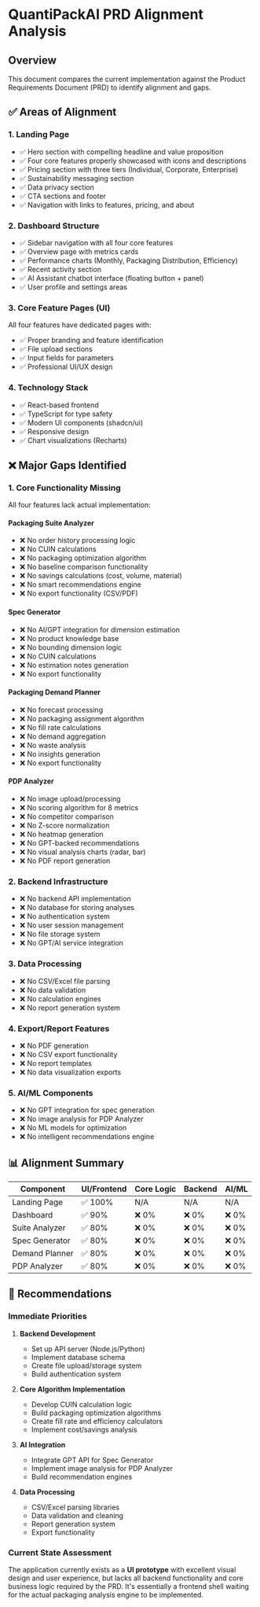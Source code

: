 # QuantiPackAI PRD Alignment Analysis

## Overview
This document compares the current implementation against the Product Requirements Document (PRD) to identify alignment and gaps.

## ✅ Areas of Alignment

### 1. **Landing Page**
- ✅ Hero section with compelling headline and value proposition
- ✅ Four core features properly showcased with icons and descriptions
- ✅ Pricing section with three tiers (Individual, Corporate, Enterprise)
- ✅ Sustainability messaging section
- ✅ Data privacy section
- ✅ CTA sections and footer
- ✅ Navigation with links to features, pricing, and about

### 2. **Dashboard Structure**
- ✅ Sidebar navigation with all four core features
- ✅ Overview page with metrics cards
- ✅ Performance charts (Monthly, Packaging Distribution, Efficiency)
- ✅ Recent activity section
- ✅ AI Assistant chatbot interface (floating button + panel)
- ✅ User profile and settings areas

### 3. **Core Feature Pages (UI)**
All four features have dedicated pages with:
- ✅ Proper branding and feature identification
- ✅ File upload sections
- ✅ Input fields for parameters
- ✅ Professional UI/UX design

### 4. **Technology Stack**
- ✅ React-based frontend
- ✅ TypeScript for type safety
- ✅ Modern UI components (shadcn/ui)
- ✅ Responsive design
- ✅ Chart visualizations (Recharts)

## ❌ Major Gaps Identified

### 1. **Core Functionality Missing**
All four features lack actual implementation:

#### **Packaging Suite Analyzer**
- ❌ No order history processing logic
- ❌ No CUIN calculations
- ❌ No packaging optimization algorithm
- ❌ No baseline comparison functionality
- ❌ No savings calculations (cost, volume, material)
- ❌ No smart recommendations engine
- ❌ No export functionality (CSV/PDF)

#### **Spec Generator**
- ❌ No AI/GPT integration for dimension estimation
- ❌ No product knowledge base
- ❌ No bounding dimension logic
- ❌ No CUIN calculations
- ❌ No estimation notes generation
- ❌ No export functionality

#### **Packaging Demand Planner**
- ❌ No forecast processing
- ❌ No packaging assignment algorithm
- ❌ No fill rate calculations
- ❌ No demand aggregation
- ❌ No waste analysis
- ❌ No insights generation
- ❌ No export functionality

#### **PDP Analyzer**
- ❌ No image upload/processing
- ❌ No scoring algorithm for 8 metrics
- ❌ No competitor comparison
- ❌ No Z-score normalization
- ❌ No heatmap generation
- ❌ No GPT-backed recommendations
- ❌ No visual analysis charts (radar, bar)
- ❌ No PDF report generation

### 2. **Backend Infrastructure**
- ❌ No backend API implementation
- ❌ No database for storing analyses
- ❌ No authentication system
- ❌ No user session management
- ❌ No file storage system
- ❌ No GPT/AI service integration

### 3. **Data Processing**
- ❌ No CSV/Excel file parsing
- ❌ No data validation
- ❌ No calculation engines
- ❌ No report generation system

### 4. **Export/Report Features**
- ❌ No PDF generation
- ❌ No CSV export functionality
- ❌ No report templates
- ❌ No data visualization exports

### 5. **AI/ML Components**
- ❌ No GPT integration for spec generation
- ❌ No image analysis for PDP Analyzer
- ❌ No ML models for optimization
- ❌ No intelligent recommendations engine

## 📊 Alignment Summary

| Component | UI/Frontend | Core Logic | Backend | AI/ML |
|-----------|------------|------------|---------|-------|
| Landing Page | ✅ 100% | N/A | N/A | N/A |
| Dashboard | ✅ 90% | ❌ 0% | ❌ 0% | ❌ 0% |
| Suite Analyzer | ✅ 80% | ❌ 0% | ❌ 0% | ❌ 0% |
| Spec Generator | ✅ 80% | ❌ 0% | ❌ 0% | ❌ 0% |
| Demand Planner | ✅ 80% | ❌ 0% | ❌ 0% | ❌ 0% |
| PDP Analyzer | ✅ 80% | ❌ 0% | ❌ 0% | ❌ 0% |

## 🎯 Recommendations

### Immediate Priorities
1. **Backend Development**
   - Set up API server (Node.js/Python)
   - Implement database schema
   - Create file upload/storage system
   - Build authentication system

2. **Core Algorithm Implementation**
   - Develop CUIN calculation logic
   - Build packaging optimization algorithms
   - Create fill rate and efficiency calculators
   - Implement cost/savings analysis

3. **AI Integration**
   - Integrate GPT API for Spec Generator
   - Implement image analysis for PDP Analyzer
   - Build recommendation engines

4. **Data Processing**
   - CSV/Excel parsing libraries
   - Data validation and cleaning
   - Report generation system
   - Export functionality

### Current State Assessment
The application currently exists as a **UI prototype** with excellent visual design and user experience, but lacks all backend functionality and core business logic required by the PRD. It's essentially a frontend shell waiting for the actual packaging analysis engine to be implemented.